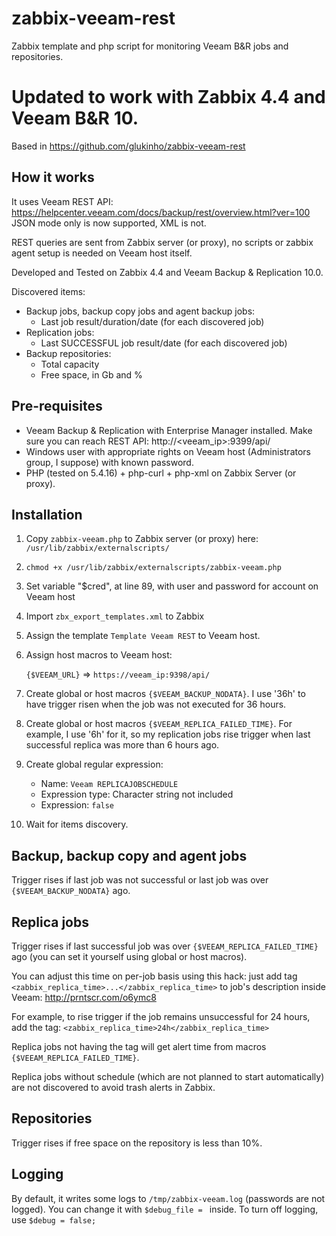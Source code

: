 # zabbix-veeam-rest
Zabbix template and php script for monitoring Veeam B&R jobs and repositories.

# Updated to work with Zabbix 4.4 and Veeam B&R 10.

Based in https://github.com/glukinho/zabbix-veeam-rest

## How it works
It uses Veeam REST API: https://helpcenter.veeam.com/docs/backup/rest/overview.html?ver=100 JSON mode only is now supported, XML is not.

REST queries are sent from Zabbix server (or proxy), no scripts or zabbix agent setup is needed on Veeam host itself.

Developed and Tested on Zabbix 4.4 and Veeam Backup & Replication 10.0.

Discovered items:
* Backup jobs, backup copy jobs and agent backup jobs:
  * Last job result/duration/date (for each discovered job)
* Replication jobs:
  * Last SUCCESSFUL job result/date (for each discovered job)
* Backup repositories:
  * Total capacity
  * Free space, in Gb and %

## Pre-requisites
* Veeam Backup & Replication with Enterprise Manager installed. Make sure you can reach REST API: http://<veeam_ip>:9399/api/
* Windows user with appropriate rights on Veeam host (Administrators group, I suppose) with known password.
* PHP (tested on 5.4.16) + php-curl + php-xml on Zabbix Server (or proxy).

## Installation
1. Copy `zabbix-veeam.php` to Zabbix server (or proxy) here: `/usr/lib/zabbix/externalscripts/`
1. `chmod +x /usr/lib/zabbix/externalscripts/zabbix-veeam.php`
1. Set variable "$cred", at line 89, with user and password for account on Veeam host
1. Import `zbx_export_templates.xml` to Zabbix
1. Assign the template `Template Veeam REST` to Veeam host.
1. Assign host macros to Veeam host:

   `{$VEEAM_URL}` => `https://veeam_ip:9398/api/`
    
1. Create global or host macros `{$VEEAM_BACKUP_NODATA}`. I use '36h' to have trigger risen when the job was not executed for 36 hours.
1. Create global or host macros `{$VEEAM_REPLICA_FAILED_TIME}`. For example, I use '6h' for it, so my replication jobs rise trigger when last successful replica was more than 6 hours ago.
1. Create global regular expression:
    * Name: `Veeam REPLICAJOBSCHEDULE`
    * Expression type: Character string not included
    * Expression: `false`
  
1. Wait for items discovery.

## Backup, backup copy and agent jobs
Trigger rises if last job was not successful or last job was over `{$VEEAM_BACKUP_NODATA}` ago.

## Replica jobs
Trigger rises if last successful job was over `{$VEEAM_REPLICA_FAILED_TIME}` ago (you can set it yourself using global or host macros).

You can adjust this time on per-job basis using this hack: just add tag `<zabbix_replica_time>...</zabbix_replica_time>` to job's description inside Veeam: http://prntscr.com/o6ymc8

For example, to rise trigger if the job remains unsuccessful for 24 hours, add the tag: `<zabbix_replica_time>24h</zabbix_replica_time>`

Replica jobs not having the tag will get alert time from macros `{$VEEAM_REPLICA_FAILED_TIME}`.

Replica jobs without schedule (which are not planned to start automatically) are not discovered to avoid trash alerts in Zabbix.

## Repositories
Trigger rises if free space on the repository is less than 10%.

## Logging
By default, it writes some logs to `/tmp/zabbix-veeam.log`  (passwords are not logged). You can change it with `$debug_file = `  inside. To turn off logging, use `$debug = false;`
